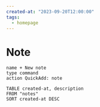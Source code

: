 ```yaml
---
created-at: "2023-09-20T12:00:00"
tags:
  - homepage
---
```

# Note
```button
name + New note
type command
action QuickAdd: note
```

```dataview
TABLE created-at, description
FROM "notes"
SORT created-at DESC
```
